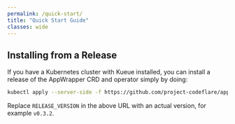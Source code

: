 ```yaml
---
permalink: /quick-start/
title: "Quick Start Guide"
classes: wide
---
```


## Installing from a Release

If you have a Kubernetes cluster with Kueue installed, you can install
a release of the AppWrapper CRD and operator simply by doing:
```sh
kubectl apply --server-side -f https://github.com/project-codeflare/appwrapper/releases/download/RELEASE_VERSION/install.yaml
```
Replace `RELEASE_VERSION` in the above URL with an actual version, for example `v0.3.2`.
